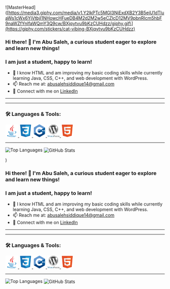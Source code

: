 ![MasterHead]([https://media3.giphy.com/media/v1.Y2lkPTc5MGI3NjExdXB2Y3B5ejU1dTluaWs1cWx6YjVtbjI1NHowcHFueDB4M2d2M2w5eCZlcD12MV9pbnRlcm5hbF9naWZfYnlfaWQmY3Q9cw/BXjqytvu9bKzCUHdzz/giphy.gif\](https://giphy.com/stickers/cat-vibing-BXjqytvu9bKzCUHdzz)

<h3 align="left">Hi there! 👋 I'm Abu Saleh, a curious student eager to explore and learn new things!</h3>
<h3 align="left"> I am just a student, happy to learn! </h3>

- 🌱 I know HTML and am improving my basic coding skills while currently learning Java, CSS, C++, and web development with WordPress.
- 📫 Reach me at: abusalehsiddique14@gmail.com  
- 💼 Connect with me on [LinkedIn](https://www.linkedin.com/in/abusalehsiddique14/)

---
---

<h3 align="left">🛠️ Languages & Tools:</h3>

<p align="left">
  <a href="https://www.java.com" target="_blank" rel="noreferrer">
    <img src="https://raw.githubusercontent.com/devicons/devicon/master/icons/java/java-original.svg" alt="Java" width="40" height="40"/>
  </a>
  <a href="https://developer.mozilla.org/en-US/docs/Web/CSS" target="_blank" rel="noreferrer">
    <img src="https://raw.githubusercontent.com/devicons/devicon/master/icons/css3/css3-original.svg" alt="CSS" width="40" height="40"/>
  </a>
  <a href="https://en.wikipedia.org/wiki/C%2B%2B" target="_blank" rel="noreferrer">
    <img src="https://raw.githubusercontent.com/devicons/devicon/master/icons/cplusplus/cplusplus-original.svg" alt="C++" width="40" height="40"/>
  </a>
  <a href="https://wordpress.org/" target="_blank" rel="noreferrer">
    <img src="https://raw.githubusercontent.com/devicons/devicon/master/icons/wordpress/wordpress-original.svg" alt="WordPress" width="40" height="40"/>
  </a>
  <a href="https://developer.mozilla.org/en-US/docs/Web/HTML" target="_blank" rel="noreferrer">
    <img src="https://raw.githubusercontent.com/devicons/devicon/master/icons/html5/html5-original.svg" alt="HTML" width="40" height="40"/>
  </a>
</p>

---

<p><img align="left" src="https://github-readme-stats.vercel.app/api/top-langs?username=codebysaleh&show_icons=true&locale=en&layout=compact" alt="Top Languages" /></p>

<p>&nbsp;<img align="center" src="https://github-readme-stats.vercel.app/api?username=codebysaleh&show_icons=true&locale=en" alt="GitHub Stats" /></p>)

<h3 align="left">Hi there! 👋 I'm Abu Saleh, a curious student eager to explore and learn new things!</h3>
<h3 align="left"> I am just a student, happy to learn! </h3>

- 🌱 I know HTML and am improving my basic coding skills while currently learning Java, CSS, C++, and web development with WordPress.
- 📫 Reach me at: abusalehsiddique14@gmail.com  
- 💼 Connect with me on [LinkedIn](https://www.linkedin.com/in/abusalehsiddique14/)

---
---

<h3 align="left">🛠️ Languages & Tools:</h3>

<p align="left">
  <a href="https://www.java.com" target="_blank" rel="noreferrer">
    <img src="https://raw.githubusercontent.com/devicons/devicon/master/icons/java/java-original.svg" alt="Java" width="40" height="40"/>
  </a>
  <a href="https://developer.mozilla.org/en-US/docs/Web/CSS" target="_blank" rel="noreferrer">
    <img src="https://raw.githubusercontent.com/devicons/devicon/master/icons/css3/css3-original.svg" alt="CSS" width="40" height="40"/>
  </a>
  <a href="https://en.wikipedia.org/wiki/C%2B%2B" target="_blank" rel="noreferrer">
    <img src="https://raw.githubusercontent.com/devicons/devicon/master/icons/cplusplus/cplusplus-original.svg" alt="C++" width="40" height="40"/>
  </a>
  <a href="https://wordpress.org/" target="_blank" rel="noreferrer">
    <img src="https://raw.githubusercontent.com/devicons/devicon/master/icons/wordpress/wordpress-original.svg" alt="WordPress" width="40" height="40"/>
  </a>
  <a href="https://developer.mozilla.org/en-US/docs/Web/HTML" target="_blank" rel="noreferrer">
    <img src="https://raw.githubusercontent.com/devicons/devicon/master/icons/html5/html5-original.svg" alt="HTML" width="40" height="40"/>
  </a>
</p>

---

<p><img align="left" src="https://github-readme-stats.vercel.app/api/top-langs?username=codebysaleh&show_icons=true&locale=en&layout=compact" alt="Top Languages" /></p>

<p>&nbsp;<img align="center" src="https://github-readme-stats.vercel.app/api?username=codebysaleh&show_icons=true&locale=en" alt="GitHub Stats" /></p>
